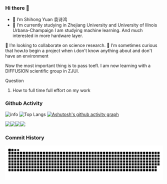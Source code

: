### Hi there 👋
- 🔭 I’m Shihong Yuan 袁诗鸿 
- 🔭 I’m currently studying in Zhejiang University and University of Illnois Urbana-Champaign
I am studying machine learning. And much interested in more hardware layer.


 👯 I’m looking to collaborate on science research.
 🤔 I’m sometimes curious that how.to begin a project when i.don't know anything about and don't have an environment 




    
Now the most important thing is to pass toefl.
I am now learning with a DIFFUSION scientific group in ZJUI.

Question
1. How to full time full effort on my work



### Github Activity
 
![info](https://github-readme-stats.vercel.app/api?username=mhqqysh&show_icons=true&count_private=true&hide=prs&theme=radical)
![Top Langs](https://github-readme-stats.vercel.app/api/top-langs/?username=mhqqysh)
[![Ashutosh's github activity graph](https://github-readme-activity-graph.vercel.app/graph?username=mhqqysh&theme=github-compact)](https://github.com/ashutosh00710/github-readme-activity-graph)

[![](https://img.shields.io/badge/OS-Arch%20Linux-33aadd?style=flat-square&logo=arch-linux&logoColor=ffffff)](https://www.archlinux.org/)[![](https://img.shields.io/badge/Honor-V30-f5010c?style=flat-square&logo=huawei&logoColor=ffffff)](https://www.apple.com/)[![](https://img.shields.io/badge/-Java-007396?style=flat-square&logo=java&logoColor=ffffff)](https://reactjs.org/)[![](https://img.shields.io/badge/Steam-171a21?style=flat-square&logo=steam&logoColor=ffffff)](https://steamcommunity.com/id/antzuhl)

### Commit History
<picture>
  <source media="(prefers-color-scheme: dark)" srcset="https://raw.githubusercontent.com/mhqqysh/mhqqysh/output/github-contribution-grid-snake-dark.svg">
  <source media="(prefers-color-scheme: light)" srcset="https://raw.githubusercontent.com/mhqqysh/mhqqysh/output/github-contribution-grid-snake.svg">
  <img alt="github contribution grid snake animation" src="https://raw.githubusercontent.com/mhqqysh/mhqqysh/output/github-contribution-grid-snake.svg">
</picture>

